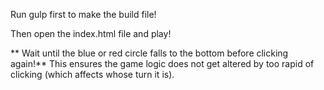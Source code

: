 Run gulp first to make the build file!

Then open the index.html file and play!

** Wait until the blue or red circle falls to the bottom before clicking again!** This ensures the game logic does not get altered by too rapid of clicking (which affects whose turn it is).
